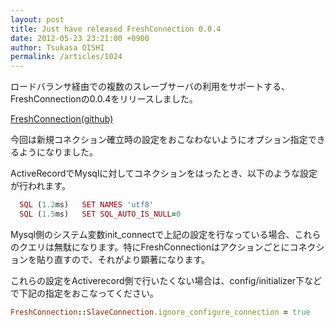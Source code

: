 ```yaml
---
layout: post
title: Just have released FreshConnection 0.0.4
date: 2012-05-23 23:21:00 +0900
author: Tsukasa OISHI
permalink: /articles/1024
---
```



ロードバランサ経由での複数のスレーブサーバの利用をサポートする、FreshConnectionの0.0.4をリリースしました。  

[FreshConnection(github)](https://github.com/tsukasaoishi/fresh_connection)  

今回は新規コネクション確立時の設定をおこなわないようにオプション指定できるようになりました。  

ActiveRecordでMysqlに対してコネクションをはったとき、以下のような設定が行われます。  

```ruby  
  SQL (1.2ms)   SET NAMES 'utf8'  
  SQL (1.5ms)   SET SQL_AUTO_IS_NULL=0  
```  

Mysql側のシステム変数init\_connectで上記の設定を行なっている場合、これらのクエリは無駄になります。特にFreshConnectionはアクションごとにコネクションを貼り直すので、それがより顕著になります。  

これらの設定をActiverecord側で行いたくない場合は、config/initializer下などで下記の指定をおこなってください。  

```ruby  
FreshConnection::SlaveConnection.ignore_configure_connection = true  
```  
